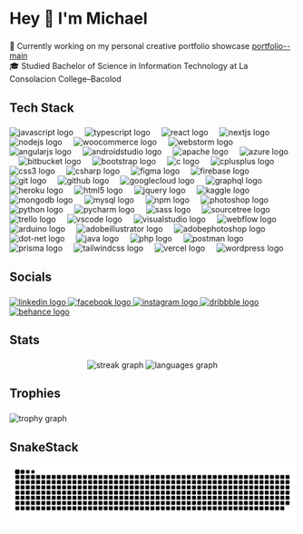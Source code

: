 <h1 align="left">Hey 👋 I'm Michael</h1>

###

<p align="left">🔨 Currently working on my personal creative portfolio showcase <a href="https://michaeldiopenes7.github.io/portfolio--main/" target="_blank">portfolio--main</a><br>🎓 Studied Bachelor of Science in Information Technology at La Consolacion College–Bacolod</p>

###

<h2 align="left">Tech Stack</h2>

###

<div align="left">
  <picture><img src="https://skillicons.dev/icons?i=js" height="30" alt="javascript logo"/></picture>
  <img width="12" />
  <picture><img src="https://cdn.jsdelivr.net/gh/devicons/devicon/icons/typescript/typescript-original.svg" height="30" alt="typescript logo" /></picture>
  <img width="12" />
  <picture><img src="https://skillicons.dev/icons?i=react" height="30" alt="react logo" /></picture>
  <img width="12" />
  <picture><img src="https://skillicons.dev/icons?i=nextjs" height="30" alt="nextjs logo" /></picture>
  <img width="12" />
  <picture><img src="https://skillicons.dev/icons?i=nodejs" height="30" alt="nodejs logo" /></picture>
  <img width="12" />
  <picture><img src="https://cdn.jsdelivr.net/gh/devicons/devicon/icons/woocommerce/woocommerce-original.svg" height="30" alt="woocommerce logo" /></picture>
  <img width="12" />
  <picture><img src="https://cdn.jsdelivr.net/gh/devicons/devicon/icons/webstorm/webstorm-original.svg" height="30" alt="webstorm logo" /></picture>
  <img width="12" />
  <picture><img src="https://skillicons.dev/icons?i=angular" height="30" alt="angularjs logo" /></picture>
  <img width="12" />
  <picture><img src="https://skillicons.dev/icons?i=androidstudio" height="30" alt="androidstudio logo" /></picture>
  <img width="12" />
  <picture><img src="https://cdn.simpleicons.org/apache/D22128" height="30" alt="apache logo" /></picture>
  <img width="12" />
  <picture><img src="https://cdn.jsdelivr.net/gh/devicons/devicon/icons/azure/azure-original.svg" height="30" alt="azure logo" /></picture>
  <img width="12" />
  <picture><img src="https://cdn.jsdelivr.net/gh/devicons/devicon/icons/bitbucket/bitbucket-original.svg" height="30" alt="bitbucket logo" /></picture>
  <img width="12" />
  <picture><img src="https://cdn.jsdelivr.net/gh/devicons/devicon/icons/bootstrap/bootstrap-original.svg" height="30" alt="bootstrap logo" /></picture>
  <img width="12" />
  <picture><img src="https://cdn.jsdelivr.net/gh/devicons/devicon/icons/c/c-original.svg" height="30" alt="c logo" /></picture>
  <img width="12" />
  <picture><img src="https://cdn.jsdelivr.net/gh/devicons/devicon/icons/cplusplus/cplusplus-original.svg" height="30" alt="cplusplus logo" /></picture>
  <img width="12" />
  <picture><img src="https://skillicons.dev/icons?i=css" height="30" alt="css3 logo" /></picture>
  <img width="12" />
  <picture><img src="https://skillicons.dev/icons?i=cs" height="30" alt="csharp logo" /></picture>
  <img width="12" />
  <picture><img src="https://skillicons.dev/icons?i=figma" height="30" alt="figma logo" /></picture>
  <img width="12" />
  <picture><img src="https://cdn.jsdelivr.net/gh/devicons/devicon/icons/firebase/firebase-plain.svg" height="30" alt="firebase logo" /></picture>
  <img width="12" />
  <picture><img src="https://skillicons.dev/icons?i=git" height="30" alt="git logo" /></picture>
  <img width="12" />
  <picture><img src="https://skillicons.dev/icons?i=github" height="30" alt="github logo" /></picture>
  <img width="12" />
  <picture><img src="https://skillicons.dev/icons?i=gcp" height="30" alt="googlecloud logo" /></picture>
  <img width="12" />
  <picture><img src="https://skillicons.dev/icons?i=graphql" height="30" alt="graphql logo" /></picture>
  <img width="12" />
  <picture><img src="https://skillicons.dev/icons?i=heroku" height="30" alt="heroku logo" /></picture>
  <img width="12" />
  <picture><img src="https://skillicons.dev/icons?i=html" height="30" alt="html5 logo" /></picture>
  <img width="12" />
  <picture><img src="https://skillicons.dev/icons?i=jquery" height="30" alt="jquery logo" /></picture>
  <img width="12" />
  <picture><img src="https://cdn.jsdelivr.net/gh/devicons/devicon/icons/kaggle/kaggle-original.svg" height="30" alt="kaggle logo" /></picture>
  <img width="12" />
  <picture><img src="https://skillicons.dev/icons?i=mongodb" height="30" alt="mongodb logo" /></picture>
  <img width="12" />
  <picture><img src="https://skillicons.dev/icons?i=mysql" height="30" alt="mysql logo" /></picture>
  <img width="12" />
  <picture><img src="https://cdn.jsdelivr.net/gh/devicons/devicon/icons/npm/npm-original-wordmark.svg" height="30" alt="npm logo" /></picture>
  <img width="12" />
  <picture><img src="https://cdn.jsdelivr.net/gh/devicons/devicon/icons/photoshop/photoshop-plain.svg" height="30" alt="photoshop logo" /></picture>
  <img width="12" />
  <picture><img src="https://skillicons.dev/icons?i=py" height="30" alt="python logo" /></picture>
  <img width="12" />
  <picture><img src="https://cdn.jsdelivr.net/gh/devicons/devicon/icons/pycharm/pycharm-original.svg" height="30" alt="pycharm logo" /></picture>
  <img width="12" />
  <picture><img src="https://cdn.jsdelivr.net/gh/devicons/devicon/icons/sass/sass-original.svg" height="30" alt="sass logo" /></picture>
  <img width="12" />
  <picture><img src="https://cdn.jsdelivr.net/gh/devicons/devicon/icons/sourcetree/sourcetree-original.svg" height="30" alt="sourcetree logo" /></picture>
  <img width="12" />
  <picture><img src="https://cdn.jsdelivr.net/gh/devicons/devicon/icons/trello/trello-plain.svg" height="30" alt="trello logo" /></picture>
  <img width="12" />
  <picture><img src="https://cdn.jsdelivr.net/gh/devicons/devicon/icons/vscode/vscode-original.svg" height="30" alt="vscode logo" /></picture>
  <img width="12" />
  <picture><img src="https://cdn.jsdelivr.net/gh/devicons/devicon/icons/visualstudio/visualstudio-plain.svg" height="30" alt="visualstudio logo" /></picture>
  <img width="12" />
  <picture><img src="https://cdn.jsdelivr.net/gh/devicons/devicon/icons/webflow/webflow-original.svg" height="30" alt="webflow logo" /></picture>
  <img width="12" />
  <picture><img src="https://skillicons.dev/icons?i=arduino" height="30" alt="arduino logo" /></picture>
  <img width="12" />
  <picture><img src="https://skillicons.dev/icons?i=ai" height="30" alt="adobeillustrator logo" /></picture>
  <img width="12" />
  <picture><img src="https://skillicons.dev/icons?i=ps" height="30" alt="adobephotoshop logo" /></picture>
  <img width="12" />
  <picture><img src="https://skillicons.dev/icons?i=dotnet" height="30" alt="dot-net logo" /></picture>
  <img width="12" />
  <picture><img src="https://skillicons.dev/icons?i=java" height="30" alt="java logo" /></picture>
  <img width="12" />
  <picture><img src="https://skillicons.dev/icons?i=php" height="30" alt="php logo" /></picture>
  <img width="12" />
  <picture><img src="https://skillicons.dev/icons?i=postman" height="30" alt="postman logo" /></picture>
  <img width="12" />
  <picture><img src="https://skillicons.dev/icons?i=prisma" height="30" alt="prisma logo" /></picture>
  <img width="12" />
  <picture><img src="https://skillicons.dev/icons?i=tailwind" height="30" alt="tailwindcss logo" /></picture>
  <img width="12" />
  <picture><img src="https://skillicons.dev/icons?i=vercel" height="30" alt="vercel logo" /></picture>
  <img width="12" />
  <picture><img src="https://cdn.simpleicons.org/wordpress/21759B" height="30" alt="wordpress logo" /></picture>
</div>


###

<h2 align="left">Socials</h2>

###

<div align="left">
  <a href="https://www.linkedin.com/in/michael-john-diopenes-900680308/" target="_blank">
    <img src="https://raw.githubusercontent.com/maurodesouza/profile-readme-generator/master/src/assets/icons/social/linkedin/default.svg" width="32" height="24" alt="linkedin logo" />
  </a>
  <a href="https://www.facebook.com/MichaelJohnnnnn" target="_blank">
    <img src="https://raw.githubusercontent.com/maurodesouza/profile-readme-generator/master/src/assets/icons/social/facebook/default.svg" width="32" height="24" alt="facebook logo" />
  </a>
  <a href="https://www.instagram.com/michael_92302/" target="_blank">
    <img src="https://raw.githubusercontent.com/maurodesouza/profile-readme-generator/master/src/assets/icons/social/instagram/default.svg" width="32" height="24" alt="instagram logo" />
  </a>
  <a href="https://dribbble.com/emjay23" target="_blank">
    <img src="https://raw.githubusercontent.com/maurodesouza/profile-readme-generator/master/src/assets/icons/social/dribbble/default.svg" width="32" height="24" alt="dribbble logo" />
  </a>
  <a href="https://www.behance.net/michaeldiopenes" target="_blank">
    <img src="https://raw.githubusercontent.com/maurodesouza/profile-readme-generator/master/src/assets/icons/social/behance/default.svg" width="32" height="24" alt="behance logo" />
  </a>
</div>


###

<h2 align="left">Stats</h2>

###

<div align="center">
  <img src="https://streak-stats.demolab.com?user=michaeldiopenes7&locale=en&mode=daily&theme=default&hide_border=true&border_radius=5&order=3" height="150" alt="streak graph"  />
  <img src="https://github-readme-stats.vercel.app/api/top-langs?username=michaeldiopenes7&locale=en&hide_title=false&layout=compact&card_width=320&langs_count=5&theme=default&hide_border=true&order=2" height="150" alt="languages graph"  />
</div>
</div>
  
###

<h2 align="left">Trophies</h2>

###

  <img src="https://github-profile-trophy.vercel.app?username=michaeldiopenes7&theme=onestar&column=-1&row=1&margin-w=8&margin-h=8&no-bg=true&no-frame=true&order=4" height="150" alt="trophy graph"  />
</div>

###

###

<h2 align="left">SnakeStack</h2>

<picture>
  <source media="(prefers-color-scheme: dark)" srcset="https://raw.githubusercontent.com/michaeldiopenes7/michaeldiopenes7/output/github-snake-dark.svg" />
  <source media="(prefers-color-scheme: light)" srcset="https://raw.githubusercontent.com/michaeldiopenes7/michaeldiopenes7/output/github-snake.svg" />
  <img alt="github-snake" src="https://raw.githubusercontent.com/michaeldiopenes7/michaeldiopenes7/output/github-snake.svg" />
</picture>

